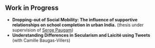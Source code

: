 
## Work in Progress

- **Dropping-out of Social Mobility: The influence of supportive relationships on school completion in urban India.**
    (thesis under supervision of [Serge Paugam](https://www.serge-paugam.fr/))
- **Understanding Differences in Secularism and Laicité using Tweets** (with Camille Baugas-Villers)
